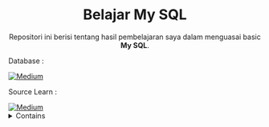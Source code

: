 
<h1 align="center">Belajar My SQL</h1>

<p align="center">
  Repositori ini berisi tentang hasil pembelajaran saya dalam menguasai basic <strong>My SQL</strong>.
</p>

<p align="justify">
  Database :
</p>
  <a href="https://www.mysql.com//" target="_blank"><img alt="Medium" src="https://img.shields.io/badge/mysql-%2300f.svg?style=for-the-badge&logo=mysql&logoColor=white" /></a>

<p align="justify">
  Source Learn :
</p>
  <a href="https://youtu.be/xYBclb-sYQ4" target="_blank"><img alt="Medium" src="https://img.shields.io/badge/Programmer Zaman Now-%23FF0000.svg?style=for-the-badge&logo=YouTube&logoColor=white" /></a>
  
<details><summary>Contains</summary>
 
<p align="justify">
  Details Table :
</p>
  
<p align="justify">
  Table Categories · Table Customers · Table Guestbooks · Table Orders · Table Product · Table Sellers · Table Wallet · Table Wishlist
</p>

  
 </details>
 
